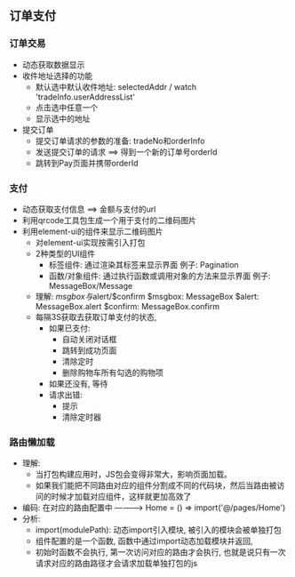 ## 订单支付

### 订单交易
- 动态获取数据显示
- 收件地址选择的功能
    - 默认选中默认收件地址: selectedAddr / watch 'tradeInfo.userAddressList'
    - 点击选中任意一个
    - 显示选中的地址
- 提交订单
    - 提交订单请求的参数的准备: tradeNo和orderInfo
    - 发送提交订单的请求 ==> 得到一个新的订单号orderId
    - 跳转到Pay页面并携带orderId

### 支付
- 动态获取支付信息 ==> 金额与支付的url
- 利用qrcode工具包生成一个用于支付的二维码图片
- 利用element-ui的组件来显示二维码图片
    - 对element-ui实现按需引入打包
    - 2种类型的UI组件
        - 标签组件: 通过渲染其标签来显示界面  例子: Pagination
        - 函数/对象组件: 通过执行函数或调用对象的方法来显示界面  例子: MessageBox/Message
    - 理解: $msgbox与$alert/$confirm
            $msgbox: MessageBox
            $alert: MessageBox.alert
            $confirm: MessageBox.confirm
    - 每隔3S获取去获取订单支付的状态, 
        - 如果已支付:
            - 自动关闭对话框
            - 跳转到成功页面
            - 清除定时
            - 删除购物车所有勾选的购物项
        - 如果还没有, 等待
        - 请求出错:
            - 提示
            - 清除定时器

### 路由懒加载
- 理解: 
    - 当打包构建应用时，JS包会变得非常大，影响页面加载。
    - 如果我们能把不同路由对应的组件分割成不同的代码块，然后当路由被访问的时候才加载对应组件，这样就更加高效了
- 编码: 在对应的路由配置中  ————>   Home = () => import('@/pages/Home')  
- 分析: 
    - import(modulePath): 动态import引入模块, 被引入的模块会被单独打包
    - 组件配置的是一个函数, 函数中通过import动态加载模块并返回, 
    - 初始时函数不会执行, 第一次访问对应的路由才会执行, 也就是说只有一次请求对应的路由路径才会请求加载单独打包的js



